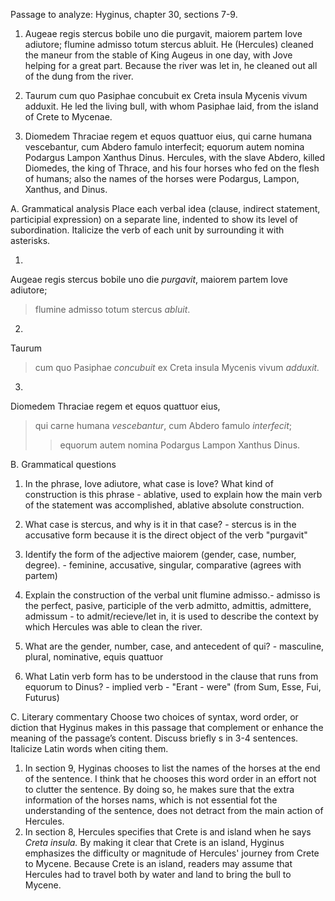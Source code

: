 Passage to analyze: Hyginus, chapter 30, sections 7-9.

1. Augeae regis stercus bobile uno die purgavit, maiorem partem Iove adiutore; flumine admisso totum stercus abluit.
He (Hercules) cleaned the maneur from the stable of King Augeus in one day, with Jove helping for a great part. Because the river was let in, he cleaned out all of the dung from the river.  

2. Taurum cum quo Pasiphae concubuit ex Creta insula Mycenis vivum adduxit.
He led the living bull, with whom Pasiphae laid, from the island of Crete to Mycenae. 

3. Diomedem Thraciae regem et equos quattuor eius, qui carne humana vescebantur, cum Abdero famulo interfecit; equorum autem nomina Podargus Lampon Xanthus Dinus.
Hercules, with the slave Abdero, killed Diomedes, the king of Thrace, and his four horses who fed on the flesh of humans; also the names of the horses were Podargus, Lampon, Xanthus, and Dinus. 

A. Grammatical analysis
Place each verbal idea (clause, indirect statement, participial expression) on a separate line, indented to show its level of subordination. Italicize the verb of each unit by surrounding it with asterisks.

1. 
Augeae regis stercus bobile uno die *purgavit*, 
maiorem partem Iove adiutore; 
> flumine admisso 
totum stercus *abluit*.

2. 
Taurum 
> cum quo Pasiphae *concubuit* 
ex Creta insula Mycenis vivum *adduxit.*

3. 
Diomedem Thraciae regem et equos quattuor eius, 
>qui carne humana *vescebantur*, 
cum Abdero famulo *interfecit*; 
>>equorum autem nomina Podargus Lampon Xanthus Dinus.

B. Grammatical questions
1. In the phrase, Iove adiutore, what case is Iove? What kind of construction is this phrase - ablative, used to explain how the main verb of the statement was accomplished, ablative absolute construction. 

2. What case is stercus, and why is it in that case? - stercus is in the accusative form because it is the direct object of the verb "purgavit"

3. Identify the form of the adjective maiorem (gender, case, number, degree). - feminine, accusative, singular, comparative (agrees with partem)

4. Explain the construction of the verbal unit flumine admisso.- admisso is the perfect, pasive, participle of the verb admitto, admittis, admittere, admissum - to admit/recieve/let in, it is used to describe the context by which Hercules was able to clean the river. 

5. What are the gender, number, case, and antecedent of qui? - masculine, plural, nominative, equis quattuor

6. What Latin verb form has to be understood in the clause that runs from equorum to Dinus? - implied verb - "Erant - were" (from Sum, Esse, Fui, Futurus)

C. Literary commentary
Choose two choices of syntax, word order, or diction that Hyginus makes in this passage that complement or enhance the meaning of the passage’s content. Discuss briefly s in 3-4 sentences. Italicize Latin words when citing them.

1. In section 9, Hyginas chooses to list the names of the horses at the end of the sentence. I think that he chooses this word order in an effort not to clutter the sentence. By doing so, he makes sure that the extra information of the horses nams, which is not essential fot the understanding of the sentence, does not detract from the main action of Hercules. 
2. In section 8, Hercules specifies that Crete is and island when he says *Creta insula.* By making it clear that Crete is an island, Hyginus emphasizes the difficulty or magnitude of Hercules' journey from Crete to Mycene. Because Crete is an island, readers may assume that Hercules had to travel both by water and land to bring the bull to Mycene. 
